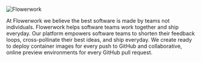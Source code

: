![Flowerwork](https://flowerwork-static.s3.us-east-2.amazonaws.com/flowerwork-github.png)

At Flowerwork we believe the best software is made by teams not individuals. Flowerwork helps software teams work together and ship everyday. Our platform empowers software teams to shorten their feedback loops, cross-pollinate their best ideas, and ship everyday. We create ready to deploy container images for every push to GitHub and collaborative, online preview environments for every GitHub pull request.

